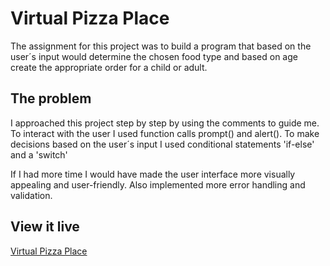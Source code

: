 # Virtual Pizza Place

The assignment for this project was to build a program that based on the user´s input would determine the chosen food type and based on age create the appropriate order for a child or adult.

## The problem

I approached this project step by step by using the comments to guide me.
To interact with the user I used function calls prompt() and alert().
To make decisions based on the user´s input I used conditional statements 'if-else' and a 'switch'

If I had more time I would have made the user interface more visually appealing and user-friendly.
Also implemented more error handling and validation.

## View it live

[Virtual Pizza Place](https://technigo-project-pizzeria-2023.netlify.app)
